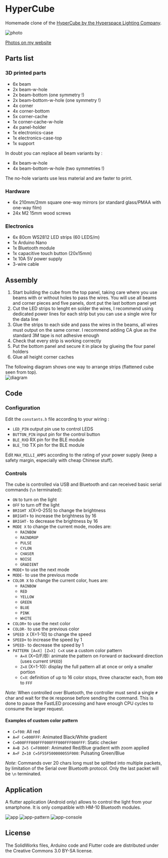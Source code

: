 # HyperCube

Homemade clone of the [HyperCube by the Hyperspace Lighting Company](https://www.hyperspacelight.com/the-hypercube).

![photo](Images/photo.jpg)

[Photos on my website](https://galerie.strangeplanet.fr/index.php?/category/199)

## Parts list

### 3D printed parts

- 6x beam
- 2x beam-w-hole
- 2x beam-bottom (one symmetry !)
- 2x beam-bottom-w-hole (one symmetry !)
- 4x corner
- 4x corner-bottom
- 5x corner-cache
- 1x corner-cache-w-hole
- 4x panel-holder
- 1x electronics-case
- 1x electronics-case-top
- 1x support

In doubt you can replace all beam variants by :
- 8x beam-w-hole
- 4x beam-bottom-w-hole (two symmetries !)

The no-hole variants use less material and are faster to print.

### Hardware

- 6x 210mm/2mm square one-way mirrors (or standard glass/PMAA with one-way film)
- 24x M2 15mm wood screws

### Electronics

- 6x 80cm WS2812 LED strips (60 LEDS/m)
- 1x Arduino Nano
- 1x Bluetooth module
- 1x capacitive touch button (20x15mm)
- 1x 10A 5V power supply
- 3-wire cable


## Assembly

1. Start building the cube from the top panel, taking care where you use beams with or without holes to pass the wires. You will use all beams and corner pieces and five panels, dont put the last bottom panel yet
2. Cut the LED strips to lenght en solder the wires, I recommend using dedicated power lines for each strip but you can use a single wire for the data line
3. Glue the strips to each side and pass the wires in the beams, all wires must output on the same corner. I recommend adding CA glue as the standard 3M tape is not adhesive enough
4. Check that every strip is working correctly
5. Put the bottom panel and secure it in place by glueing the four panel holders
6. Glue all height corner caches

The following diagram shows one way to arrange strips (flattened cube seen from top).  
![diagram](Images/diagram.png)


## Code

### Configuration

Edit the `constants.h` file according to your wiring :

- `LED_PIN` output pin use to control LEDS
- `BUTTON_PIN` input pin for the control button
- `BLE_RXD` RX pin for the BLE module
- `BLE_TXD` TX pin for the BLE module

Edit `MAX_MILLI_AMPS` according to the rating of your power supply (keep a safety margin, especially with cheap Chinese stuff).

### Controls

The cube is controlled via USB and Bluetooth and can received basic serial commands (`\n` terminated):

- `ON` to turn on the light
- `OFF` to turn off the light
- `BRIGHT X`(X=0-255) to change the brightness
- `BRIGHT+` to increase the brightness by 16
- `BRIGHT-` to decrease the brightness by 16
- `MODE X` to change the current mode, modes are:
	- `RAINBOW`
	- `RAINDROP`
	- `PULSE`
	- `CYLON`
	- `CHASER`
	- `NOISE`
	- `GRADIENT`
- `MODE+` to use the next mode
- `MODE-` to use the previous mode
- `COLOR X` to change the current color, hues are:
	- `RAINBOW`
	- `RED`
	- `YELLOW`
	- `GREEN`
	- `BLUE`
	- `PINK`
	- `WHITE`
- `COLOR+` to use the next color
- `COLOR-` to use the previous color
- `SPEED X` (X=1-10) to change the speed
- `SPEED+` to increase the speed by 1
- `SPEED-` to decrease the speed by 1
- `PATTERN [A=X] [Z=X] C=X` use a custom color pattern
	- `A=X` (X=0/F/B): animate the pattern on `F`orward or `B`ackward direction (uses current `SPEED`)
	- `Z=X` (X=1-10): display the full pattern all at once or only a smaller portion
	- `C=X`: definition of up to 16 color stops, three character each, from `000` to `FFF`
	
*Note*: When controlled over Bluetooth, the controller must send a single `#` char and wait for the `OK` response before sending the command.
This is done to pause the FastLED processing and have enough CPU cycles to consume the larger request.

#### Examples of custom color pattern

- `C=f00`: All red
- `A=F C=000FFF`: Animated Black/White gradient
- `C=000FFF000FFF000FFF000FFF000FFF`: Static checker
- `A=B Z=5 C=F0000F`: Animated Red/Blue gradient with zoom applied
- `A=F Z=10 C=5F55F500000055F000`: Pulsating Green/Blue

*Note*: Commands over 20 chars long must be splitted into multiple packets, by limitation of the Serial over Bluetooth protocol.
Only the last packet will be `\n` terminated.

## Application

A flutter application (Android only) allows to control the light from your smartphone. It is only compatible with HM-10 Bluetooth modules.

![app](Images/app.png) ![app-pattern](Images/app-pattern.png) ![app-console](Images/app-console.png)


## License

The SolidWorks files, Arduino code and Flutter code are distributed under the Creative Commons 3.0 BY-SA license.
